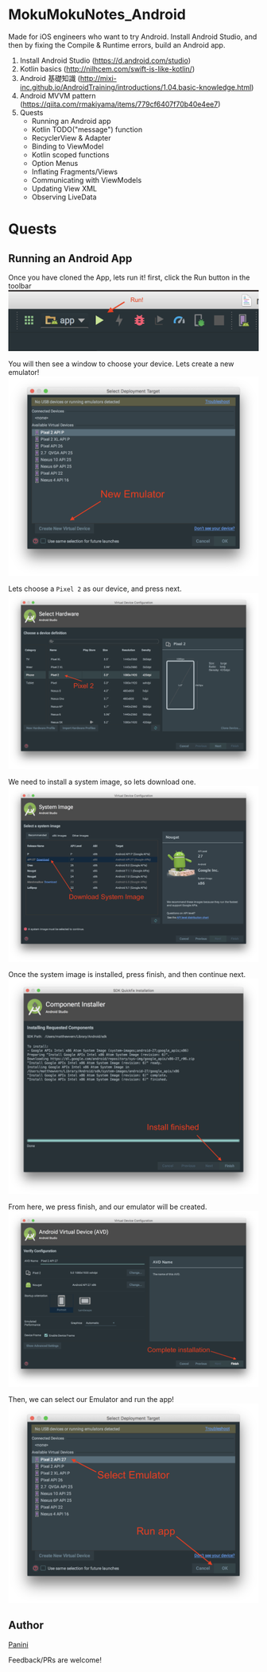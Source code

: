 # MokuMokuNotes_Android
Made for iOS engineers who want to try Android. Install Android Studio, and then by
fixing the Compile & Runtime errors, build an Android app.
1. Install Android Studio (https://d.android.com/studio)
2. Kotlin basics (http://nilhcem.com/swift-is-like-kotlin/)
3. Android 基礎知識 (http://mixi-inc.github.io/AndroidTraining/introductions/1.04.basic-knowledge.html)
4. Android MVVM pattern (https://qiita.com/rmakiyama/items/779cf6407f70b40e4ee7)
5. Quests
   - Running an Android app
   - Kotlin TODO("message") function
   - RecyclerView & Adapter
   - Binding to ViewModel
   - Kotlin scoped functions
   - Option Menus
   - Inflating Fragments/Views
   - Communicating with ViewModels
   - Updating View XML
   - Observing LiveData

# Quests

## Running an Android App
Once you have cloned the App, lets run it! first, click the Run button in the toolbar
![run the app](images/run.png)

You will then see a window to choose your device. Lets create a new emulator!
![create new emulator](images/new_emulator.png)

Lets choose a `Pixel 2` as our device, and press next.
![pixel 2](images/pixel_2.png)

We need to install a system image, so lets download one.
![Download system image](images/download_system_image.png)

Once the system image is installed, press finish, and then continue next.
![install finished](images/install_finished.png)

From here, we press finish, and our emulator will be created.
![complete installation](images/complete.png)

Then, we can select our Emulator and run the app!
![run app](images/run_app.png)



## Author
[Panini](https://twitter.com/callipan)

Feedback/PRs are welcome!
